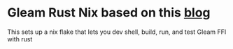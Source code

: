 # Gleam Rust Nix based on this [blog](https://www.jonashietala.se/blog/2024/01/11/exploring_the_gleam_ffi/)

This sets up a nix flake that lets you dev shell, build, run, and test Gleam FFI with rust 
